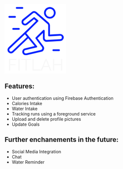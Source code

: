<img src="https://github.com/shantatei/fitlah/blob/master/images/fitlahlogo-light.png" align="left" width="200">

<br clear="left"/>



## Features:
- User authentication using Firebase Authentication
- Calories Intake
- Water Intake
- Tracking runs using a foreground service
- Upload and delete profile pictures
- Update Goals


## Further enchanements in the future:
- Social Media Integration
- Chat 
- Water Reminder 



